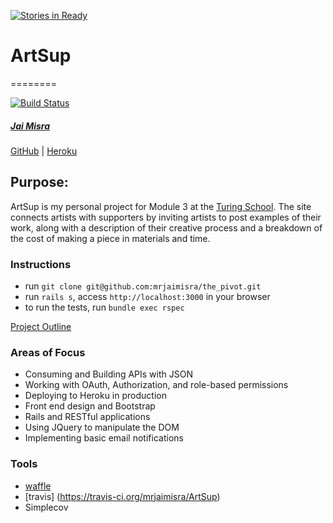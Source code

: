 [![Stories in Ready](https://badge.waffle.io/mrjaimisra/ArtSup.png?label=ready&title=Ready)](https://waffle.io/mrjaimisra/ArtSup)
# ArtSup
========

[![Build Status](https://travis-ci.org/mrjaimisra/ArtSup.svg)](https://travis-ci.org/mrjaimisra/ArtSup)

##### [Jai Misra](https://github.com/mrjaimisra)
[GitHub](https://github.com/mrjaimisra/ArtSup) |
[Heroku](https://damp-wildwood-1920.herokuapp.com/)

## Purpose:

ArtSup is my personal project for Module 3 at the [Turing School](http://turing.io).
The site connects artists with supporters
by inviting artists to post examples of their work,
along with a description of their creative process
and a breakdown of the cost of making a piece in materials and time.

### Instructions
- run `git clone git@github.com:mrjaimisra/the_pivot.git`
- run `rails s`, access `http://localhost:3000` in your browser
- to run the tests, run `bundle exec rspec`

[Project Outline](https://github.com/turingschool/lesson_plans/blob/master/ruby_03-professional_rails_applications/self_directed_project.md)

### Areas of Focus

+ Consuming and Building APIs with JSON
+ Working with OAuth, Authorization, and role-based permissions
+ Deploying to Heroku in production
+ Front end design and Bootstrap
+ Rails and RESTful applications
+ Using JQuery to manipulate the DOM
+ Implementing basic email notifications

### Tools

  - [waffle](https://waffle.io/mrjaimisra/ArtSup)
  - [travis]  (https://travis-ci.org/mrjaimisra/ArtSup)
  - Simplecov
